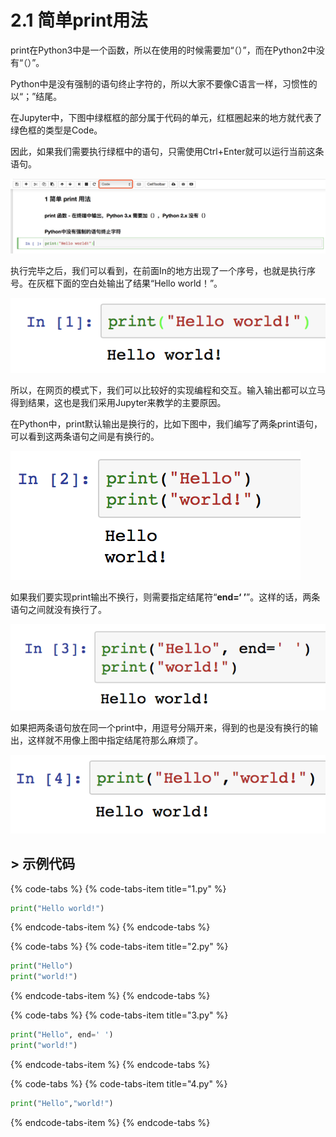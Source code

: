 # 2.1 简单print用法

print在Python3中是一个函数，所以在使用的时候需要加“（）”，而在Python2中没有“（）”。

Python中是没有强制的语句终止字符的，所以大家不要像C语言一样，习惯性的以“；”结尾。

在Jupyter中，下图中绿框框的部分属于代码的单元，红框圈起来的地方就代表了绿色框的类型是Code。

因此，如果我们需要执行绿框中的语句，只需使用Ctrl+Enter就可以运行当前这条语句。

![&#x56FE;2-2](../../.gitbook/assets/image%20%28166%29.png)

执行完毕之后，我们可以看到，在前面In的地方出现了一个序号，也就是执行序号。在灰框下面的空白处输出了结果“Hello world！”。

![&#x56FE;2-3](../../.gitbook/assets/image%20%2864%29.png)

所以，在网页的模式下，我们可以比较好的实现编程和交互。输入输出都可以立马得到结果，这也是我们采用Jupyter来教学的主要原因。



在Python中，print默认输出是换行的，比如下图中，我们编写了两条print语句，可以看到这两条语句之间是有换行的。

![&#x56FE;2-4](../../.gitbook/assets/image%20%28153%29.png)

如果我们要实现print输出不换行，则需要指定结尾符“**end=‘ ’**”。这样的话，两条语句之间就没有换行了。

![&#x56FE;2-5](../../.gitbook/assets/image%20%2888%29.png)

如果把两条语句放在同一个print中，用逗号分隔开来，得到的也是没有换行的输出，这样就不用像上图中指定结尾符那么麻烦了。

![&#x56FE;2-6](../../.gitbook/assets/image%20%28155%29.png)



## &gt; 示例代码

{% code-tabs %}
{% code-tabs-item title="1.py" %}
```python
print("Hello world!")
```
{% endcode-tabs-item %}
{% endcode-tabs %}

{% code-tabs %}
{% code-tabs-item title="2.py" %}
```python
print("Hello")
print("world!")
```
{% endcode-tabs-item %}
{% endcode-tabs %}

{% code-tabs %}
{% code-tabs-item title="3.py" %}
```python
print("Hello", end=' ')
print("world!")
```
{% endcode-tabs-item %}
{% endcode-tabs %}

{% code-tabs %}
{% code-tabs-item title="4.py" %}
```python
print("Hello","world!")
```
{% endcode-tabs-item %}
{% endcode-tabs %}

#### 

